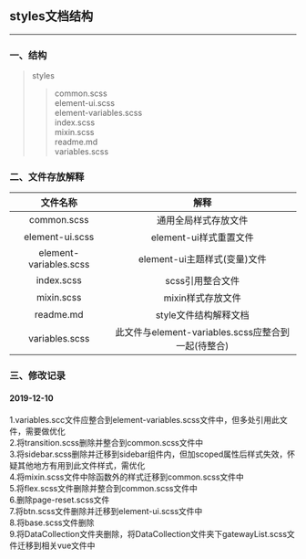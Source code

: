 ## styles文档结构
------------------
### 一、结构
>styles
>>common.scss  
>>element-ui.scss  
>>element-variables.scss  
>>index.scss  
>>mixin.scss  
>>readme.md  
>>variables.scss 
### 二、文件存放解释
|文件名称|解释|
|:---:|:---:|
|common.scss|通用全局样式存放文件|
|element-ui.scss|element-ui样式重置文件|
|element-variables.scss|element-ui主题样式(变量)文件|
|index.scss|scss引用整合文件|
|mixin.scss|mixin样式存放文件|
|readme.md|style文件结构解释文档|
|variables.scss|此文件与element-variables.scss应整合到一起(待整合)|
### 三、修改记录
#### 2019-12-10
1.variables.scc文件应整合到element-variables.scss文件中，但多处引用此文件，需要做优化  
2.将transition.scss删除并整合到common.scss文件中  
3.将sidebar.scss删除并迁移到sidebar组件内，但加scoped属性后样式失效，怀疑其他地方有用到此文件样式，需优化  
4.将mixin.scss文件中除函数外的样式迁移到common.scss文件中  
5.将flex.scss文件删除并整合到common.scss文件中  
6.删除page-reset.scss文件  
7.将btn.scss文件删除并迁移到element-ui.scss文件中  
8.将base.scss文件删除  
9.将DataCollection文件夹删除，将DataCollection文件夹下gatewayList.scss文件迁移到相关vue文件中
